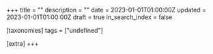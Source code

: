 +++
title = ""
description = ""
date = 2023-01-01T01:00:00Z
updated = 2023-01-01T01:00:00Z
draft = true
in_search_index = false

[taxonomies]
tags = ["undefined"]

[extra]
+++